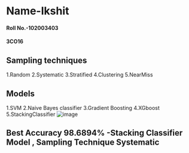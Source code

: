 # Name-Ikshit
#### Roll No.-102003403
#### 3CO16


## Sampling techniques
1.Random
2.Systematic
3.Stratified
4.Clustering
5.NearMiss

## Models
1.SVM
2.Naive Bayes classifier
3.Gradient Boosting
4.XGboost
5.StackingClassifier
![image](https://user-images.githubusercontent.com/95186674/219977827-4a666e13-bb43-4b10-b52a-6a1128012094.png)

## Best Accuracy 98.6894% -Stacking Classifier Model , Sampling Technique Systematic
